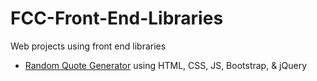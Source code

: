 # FCC-Front-End-Libraries
Web projects using front end libraries
- [Random Quote Generator](https://0xzaid.github.io/FCC-Front-End-Libraries/random-quote-generator/) using HTML, CSS, JS, Bootstrap, & jQuery

